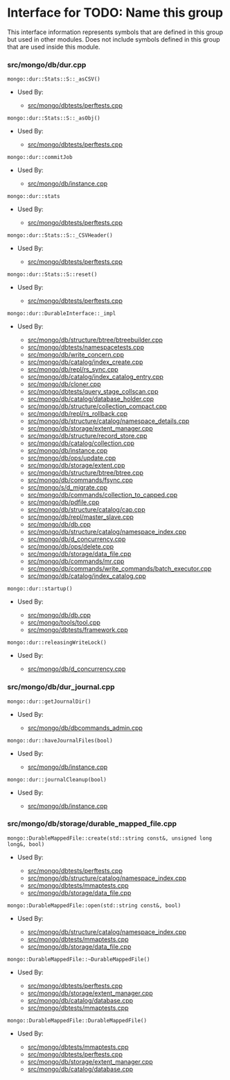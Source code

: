 
# Interface for TODO: Name this group
This interface information represents symbols that are defined in this group but used in other modules.  Does not include symbols defined in this group that are used inside this module.

### src/mongo/db/dur.cpp

<div></div>

    mongo::dur::Stats::S::_asCSV()

- Used By:

    - [src/mongo/dbtests/perftests.cpp](../../../../tests/unit\_tests)

<div></div>

    mongo::dur::Stats::S::_asObj()

- Used By:

    - [src/mongo/dbtests/perftests.cpp](../../../../tests/unit\_tests)

<div></div>

    mongo::dur::commitJob

- Used By:

    - [src/mongo/db/instance.cpp](../../../../storage/storage\_layer\_structure)

<div></div>

    mongo::dur::stats

- Used By:

    - [src/mongo/dbtests/perftests.cpp](../../../../tests/unit\_tests)

<div></div>

    mongo::dur::Stats::S::_CSVHeader()

- Used By:

    - [src/mongo/dbtests/perftests.cpp](../../../../tests/unit\_tests)

<div></div>

    mongo::dur::Stats::S::reset()

- Used By:

    - [src/mongo/dbtests/perftests.cpp](../../../../tests/unit\_tests)

<div></div>

    mongo::dur::DurableInterface::_impl

- Used By:

    - [src/mongo/db/structure/btree/btreebuilder.cpp](../../../../storage/storage\_layer\_structure)
    - [src/mongo/dbtests/namespacetests.cpp](../../../../tests/unit\_tests)
    - [src/mongo/db/write\_concern.cpp](../../../../replication/write\_concern)
    - [src/mongo/db/catalog/index\_create.cpp](../../../../storage/storage\_layer\_structure)
    - [src/mongo/db/repl/rs\_sync.cpp](../../../../replication/data\_sync)
    - [src/mongo/db/catalog/index\_catalog\_entry.cpp](../../../../storage/storage\_layer\_structure)
    - [src/mongo/db/cloner.cpp](../../../../storage/storage\_layer\_structure)
    - [src/mongo/dbtests/query\_stage\_collscan.cpp](../../../../tests/unit\_tests)
    - [src/mongo/db/catalog/database\_holder.cpp](../../../../storage/storage\_layer\_structure)
    - [src/mongo/db/structure/collection\_compact.cpp](../../../../storage/storage\_layer\_structure)
    - [src/mongo/db/repl/rs\_rollback.cpp](../../../../replication/data\_sync)
    - [src/mongo/db/structure/catalog/namespace\_details.cpp](../../../../storage/storage\_layer\_structure)
    - [src/mongo/db/storage/extent\_manager.cpp](../../../../storage/storage\_layer\_structure)
    - [src/mongo/db/structure/record\_store.cpp](../../../../storage/storage\_layer\_structure)
    - [src/mongo/db/catalog/collection.cpp](../../../../storage/storage\_layer\_structure)
    - [src/mongo/db/instance.cpp](../../../../storage/storage\_layer\_structure)
    - [src/mongo/db/ops/update.cpp](../../../../queries/core\_query\_system)
    - [src/mongo/db/storage/extent.cpp](../../../../storage/storage\_layer\_structure)
    - [src/mongo/db/structure/btree/btree.cpp](../../../../storage/storage\_layer\_structure)
    - [src/mongo/db/commands/fsync.cpp](../../../../queries/database\_commands)
    - [src/mongo/s/d\_migrate.cpp](../../../../sharding/chunk\_management)
    - [src/mongo/db/commands/collection\_to\_capped.cpp](../../../../queries/database\_commands)
    - [src/mongo/db/pdfile.cpp](../../../../storage/storage\_layer\_structure)
    - [src/mongo/db/structure/catalog/cap.cpp](../../../../storage/storage\_layer\_structure)
    - [src/mongo/db/repl/master\_slave.cpp](../../../../replication/master\_slave)
    - [src/mongo/db/db.cpp](../../../../process\_management/mongos\_and\_mongod\_mains)
    - [src/mongo/db/structure/catalog/namespace\_index.cpp](../../../../storage/storage\_layer\_structure)
    - [src/mongo/db/d\_concurrency.cpp](../../../../queries/concurrency)
    - [src/mongo/db/ops/delete.cpp](../../../../queries/core\_query\_system)
    - [src/mongo/db/storage/data\_file.cpp](../../../../storage/mmap\_file\_interface)
    - [src/mongo/db/commands/mr.cpp](../../../../queries/database\_commands)
    - [src/mongo/db/commands/write\_commands/batch\_executor.cpp](../../../../network/write\_commands)
    - [src/mongo/db/catalog/index\_catalog.cpp](../../../../storage/storage\_layer\_structure)

<div></div>

    mongo::dur::startup()

- Used By:

    - [src/mongo/db/db.cpp](../../../../process\_management/mongos\_and\_mongod\_mains)
    - [src/mongo/tools/tool.cpp](../../../../tools/tools)
    - [src/mongo/dbtests/framework.cpp](../../../../tests/unit\_tests)

<div></div>

    mongo::dur::releasingWriteLock()

- Used By:

    - [src/mongo/db/d\_concurrency.cpp](../../../../queries/concurrency)

### src/mongo/db/dur\_journal.cpp

<div></div>

    mongo::dur::getJournalDir()

- Used By:

    - [src/mongo/db/dbcommands\_admin.cpp](../../../../queries/database\_commands)

<div></div>

    mongo::dur::haveJournalFiles(bool)

- Used By:

    - [src/mongo/db/instance.cpp](../../../../storage/storage\_layer\_structure)

<div></div>

    mongo::dur::journalCleanup(bool)

- Used By:

    - [src/mongo/db/instance.cpp](../../../../storage/storage\_layer\_structure)

### src/mongo/db/storage/durable\_mapped\_file.cpp

<div></div>

    mongo::DurableMappedFile::create(std::string const&, unsigned long long&, bool)

- Used By:

    - [src/mongo/dbtests/perftests.cpp](../../../../tests/unit\_tests)
    - [src/mongo/db/structure/catalog/namespace\_index.cpp](../../../../storage/storage\_layer\_structure)
    - [src/mongo/dbtests/mmaptests.cpp](../../../../tests/unit\_tests)
    - [src/mongo/db/storage/data\_file.cpp](../../../../storage/mmap\_file\_interface)

<div></div>

    mongo::DurableMappedFile::open(std::string const&, bool)

- Used By:

    - [src/mongo/db/structure/catalog/namespace\_index.cpp](../../../../storage/storage\_layer\_structure)
    - [src/mongo/dbtests/mmaptests.cpp](../../../../tests/unit\_tests)
    - [src/mongo/db/storage/data\_file.cpp](../../../../storage/mmap\_file\_interface)

<div></div>

    mongo::DurableMappedFile::~DurableMappedFile()

- Used By:

    - [src/mongo/dbtests/perftests.cpp](../../../../tests/unit\_tests)
    - [src/mongo/db/storage/extent\_manager.cpp](../../../../storage/storage\_layer\_structure)
    - [src/mongo/db/catalog/database.cpp](../../../../storage/storage\_layer\_structure)
    - [src/mongo/dbtests/mmaptests.cpp](../../../../tests/unit\_tests)

<div></div>

    mongo::DurableMappedFile::DurableMappedFile()

- Used By:

    - [src/mongo/dbtests/mmaptests.cpp](../../../../tests/unit\_tests)
    - [src/mongo/dbtests/perftests.cpp](../../../../tests/unit\_tests)
    - [src/mongo/db/storage/extent\_manager.cpp](../../../../storage/storage\_layer\_structure)
    - [src/mongo/db/catalog/database.cpp](../../../../storage/storage\_layer\_structure)
